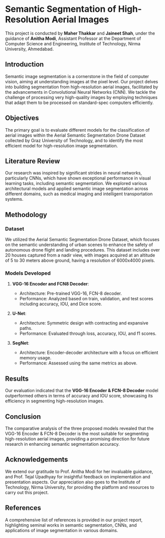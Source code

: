 # Semantic Segmentation of High-Resolution Aerial Images

This project is conducted by **Maher Thakkar** and **Jaineet Shah**, under the guidance of **Anitha Modi**, Assistant Professor at the Department of Computer Science and Engineering, Institute of Technology, Nirma University, Ahmedabad.

## Introduction

Semantic image segmentation is a cornerstone in the field of computer vision, aiming at understanding images at the pixel level. Our project delves into building segmentation from high-resolution aerial images, facilitated by the advancements in Convolutional Neural Networks (CNN). We tackle the challenge of processing very high-quality images by employing techniques that adapt them to be processed on standard-spec computers efficiently.

## Objectives

The primary goal is to evaluate different models for the classification of aerial images within the Aerial Semantic Segmentation Drone Dataset collected by Graz University of Technology, and to identify the most efficient model for high-resolution image segmentation.

## Literature Review

Our research was inspired by significant strides in neural networks, particularly CNNs, which have shown exceptional performance in visual learning tasks, including semantic segmentation. We explored various architectural models and applied semantic image segmentation across different domains, such as medical imaging and intelligent transportation systems.

## Methodology

### Dataset

We utilized the Aerial Semantic Segmentation Drone Dataset, which focuses on the semantic understanding of urban scenes to enhance the safety of autonomous drone flight and landing procedures. This dataset includes over 20 houses captured from a nadir view, with images acquired at an altitude of 5 to 30 meters above ground, having a resolution of 6000x4000 pixels.

### Models Developed

1. **VGG-16 Encoder and FCN8 Decoder**:
    - Architecture: Pre-trained VGG-16, FCN-8 decoder.
    - Performance: Analyzed based on train, validation, and test scores including accuracy, IOU, and Dice score.

2. **U-Net**:
    - Architecture: Symmetric design with contracting and expansive paths.
    - Performance: Evaluated through loss, accuracy, IOU, and f1 scores.

3. **SegNet**:
    - Architecture: Encoder-decoder architecture with a focus on efficient memory usage.
    - Performance: Assessed using the same metrics as above.

## Results

Our evaluation indicated that the **VGG-16 Encoder & FCN-8 Decoder** model outperformed others in terms of accuracy and IOU score, showcasing its efficiency in segmenting high-resolution images.

## Conclusion

The comparative analysis of the three proposed models revealed that the VGG-16 Encoder & FCN-8 Decoder is the most suitable for segmenting high-resolution aerial images, providing a promising direction for future research in enhancing semantic segmentation accuracy.

## Acknowledgements

We extend our gratitude to Prof. Anitha Modi for her invaluable guidance, and Prof. Tejal Upadhyay for insightful feedback on implementation and presentation aspects. Our appreciation also goes to the Institute of Technology, Nirma University, for providing the platform and resources to carry out this project.

## References

A comprehensive list of references is provided in our project report, highlighting seminal works in semantic segmentation, CNNs, and applications of image segmentation in various domains.

